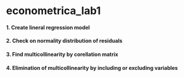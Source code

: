 # econometrica_lab1
#### 1. Create lineral regression model
#### 2. Check on normality distribution of residuals
#### 3. Find multicollinearity by corellation matrix
#### 4. Elimination of multicollinearity by including or excluding variables
